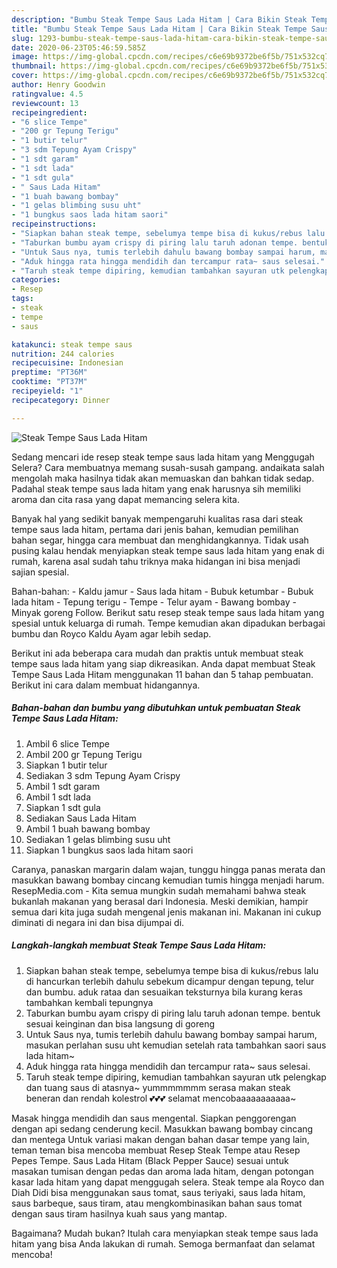 ```yaml
---
description: "Bumbu Steak Tempe Saus Lada Hitam | Cara Bikin Steak Tempe Saus Lada Hitam Yang Enak dan Simpel"
title: "Bumbu Steak Tempe Saus Lada Hitam | Cara Bikin Steak Tempe Saus Lada Hitam Yang Enak dan Simpel"
slug: 1293-bumbu-steak-tempe-saus-lada-hitam-cara-bikin-steak-tempe-saus-lada-hitam-yang-enak-dan-simpel
date: 2020-06-23T05:46:59.585Z
image: https://img-global.cpcdn.com/recipes/c6e69b9372be6f5b/751x532cq70/steak-tempe-saus-lada-hitam-foto-resep-utama.jpg
thumbnail: https://img-global.cpcdn.com/recipes/c6e69b9372be6f5b/751x532cq70/steak-tempe-saus-lada-hitam-foto-resep-utama.jpg
cover: https://img-global.cpcdn.com/recipes/c6e69b9372be6f5b/751x532cq70/steak-tempe-saus-lada-hitam-foto-resep-utama.jpg
author: Henry Goodwin
ratingvalue: 4.5
reviewcount: 13
recipeingredient:
- "6 slice Tempe"
- "200 gr Tepung Terigu"
- "1 butir telur"
- "3 sdm Tepung Ayam Crispy"
- "1 sdt garam"
- "1 sdt lada"
- "1 sdt gula"
- " Saus Lada Hitam"
- "1 buah bawang bombay"
- "1 gelas blimbing susu uht"
- "1 bungkus saos lada hitam saori"
recipeinstructions:
- "Siapkan bahan steak tempe, sebelumya tempe bisa di kukus/rebus lalu di hancurkan terlebih dahulu sebekum dicampur dengan tepung, telur dan bumbu. aduk rataa dan sesuaikan teksturnya bila kurang keras tambahkan kembali tepungnya"
- "Taburkan bumbu ayam crispy di piring lalu taruh adonan tempe. bentuk sesuai keinginan dan bisa langsung di goreng"
- "Untuk Saus nya, tumis terlebih dahulu bawang bombay sampai harum, masukan perlahan susu uht kemudian setelah rata tambahkan saori saus lada hitam~"
- "Aduk hingga rata hingga mendidih dan tercampur rata~ saus selesai."
- "Taruh steak tempe dipiring, kemudian tambahkan sayuran utk pelengkap dan tuang saus di atasnya~ yummmmmmm serasa makan steak beneran dan rendah kolestrol 💕💕💕 selamat mencobaaaaaaaaaaa~"
categories:
- Resep
tags:
- steak
- tempe
- saus

katakunci: steak tempe saus 
nutrition: 244 calories
recipecuisine: Indonesian
preptime: "PT36M"
cooktime: "PT37M"
recipeyield: "1"
recipecategory: Dinner

---
```



![Steak Tempe Saus Lada Hitam](https://img-global.cpcdn.com/recipes/c6e69b9372be6f5b/751x532cq70/steak-tempe-saus-lada-hitam-foto-resep-utama.jpg)

Sedang mencari ide resep steak tempe saus lada hitam yang Menggugah Selera? Cara membuatnya memang susah-susah gampang. andaikata salah mengolah maka hasilnya tidak akan memuaskan dan bahkan tidak sedap. Padahal steak tempe saus lada hitam yang enak harusnya sih memiliki aroma dan cita rasa yang dapat memancing selera kita.

Banyak hal yang sedikit banyak mempengaruhi kualitas rasa dari steak tempe saus lada hitam, pertama dari jenis bahan, kemudian pemilihan bahan segar, hingga cara membuat dan menghidangkannya. Tidak usah pusing kalau hendak menyiapkan steak tempe saus lada hitam yang enak di rumah, karena asal sudah tahu triknya maka hidangan ini bisa menjadi sajian spesial.

Bahan-bahan: - Kaldu jamur - Saus lada hitam - Bubuk ketumbar - Bubuk lada hitam - Tepung terigu - Tempe - Telur ayam - Bawang bombay - Minyak goreng Follow. Berikut satu resep steak tempe saus lada hitam yang spesial untuk keluarga di rumah. Tempe kemudian akan dipadukan berbagai bumbu dan Royco Kaldu Ayam agar lebih sedap.


Berikut ini ada beberapa cara mudah dan praktis untuk membuat steak tempe saus lada hitam yang siap dikreasikan. Anda dapat membuat Steak Tempe Saus Lada Hitam menggunakan 11 bahan dan 5 tahap pembuatan. Berikut ini cara dalam membuat hidangannya.

<!--inarticleads1-->

##### Bahan-bahan dan bumbu yang dibutuhkan untuk pembuatan Steak Tempe Saus Lada Hitam:

1. Ambil 6 slice Tempe
1. Ambil 200 gr Tepung Terigu
1. Siapkan 1 butir telur
1. Sediakan 3 sdm Tepung Ayam Crispy
1. Ambil 1 sdt garam
1. Ambil 1 sdt lada
1. Siapkan 1 sdt gula
1. Sediakan  Saus Lada Hitam
1. Ambil 1 buah bawang bombay
1. Sediakan 1 gelas blimbing susu uht
1. Siapkan 1 bungkus saos lada hitam saori


Caranya, panaskan margarin dalam wajan, tunggu hingga panas merata dan masukkan bawang bombay cincang kemudian tumis hingga menjadi harum. ResepMedia.com - Kita semua mungkin sudah memahami bahwa steak bukanlah makanan yang berasal dari Indonesia. Meski demikian, hampir semua dari kita juga sudah mengenal jenis makanan ini. Makanan ini cukup diminati di negara ini dan bisa dijumpai di. 

<!--inarticleads2-->

##### Langkah-langkah membuat Steak Tempe Saus Lada Hitam:

1. Siapkan bahan steak tempe, sebelumya tempe bisa di kukus/rebus lalu di hancurkan terlebih dahulu sebekum dicampur dengan tepung, telur dan bumbu. aduk rataa dan sesuaikan teksturnya bila kurang keras tambahkan kembali tepungnya
1. Taburkan bumbu ayam crispy di piring lalu taruh adonan tempe. bentuk sesuai keinginan dan bisa langsung di goreng
1. Untuk Saus nya, tumis terlebih dahulu bawang bombay sampai harum, masukan perlahan susu uht kemudian setelah rata tambahkan saori saus lada hitam~
1. Aduk hingga rata hingga mendidih dan tercampur rata~ saus selesai.
1. Taruh steak tempe dipiring, kemudian tambahkan sayuran utk pelengkap dan tuang saus di atasnya~ yummmmmmm serasa makan steak beneran dan rendah kolestrol 💕💕💕 selamat mencobaaaaaaaaaaa~


Masak hingga mendidih dan saus mengental. Siapkan penggorengan dengan api sedang cenderung kecil. Masukkan bawang bombay cincang dan mentega Untuk variasi makan dengan bahan dasar tempe yang lain, teman teman bisa mencoba membuat Resep Steak Tempe atau Resep Pepes Tempe. Saus Lada Hitam (Black Pepper Sauce) sesuai untuk masakan tumisan dengan pedas dan aroma lada hitam, dengan potongan kasar lada hitam yang dapat menggugah selera. Steak tempe ala Royco dan Diah Didi bisa menggunakan saus tomat, saus teriyaki, saus lada hitam, saus barbeque, saus tiram, atau mengkombinasikan bahan saus tomat dengan saus tiram hasilnya kuah saus yang mantap. 

Bagaimana? Mudah bukan? Itulah cara menyiapkan steak tempe saus lada hitam yang bisa Anda lakukan di rumah. Semoga bermanfaat dan selamat mencoba!
